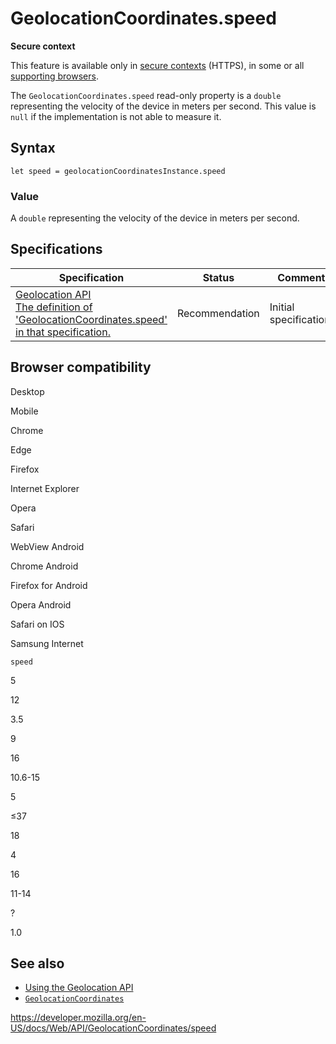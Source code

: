 # GeolocationCoordinates.speed

**Secure context**

This feature is available only in [secure contexts](https://developer.mozilla.org/en-US/docs/Web/Security/Secure_Contexts) (HTTPS), in some or all [supporting browsers](#browser_compatibility).

The `GeolocationCoordinates.speed` read-only property is a `double` representing the velocity of the device in meters per second. This value is `null` if the implementation is not able to measure it.

## Syntax

    let speed = geolocationCoordinatesInstance.speed

### Value

A `double` representing the velocity of the device in meters per second.

## Specifications

<table><thead><tr class="header"><th>Specification</th><th>Status</th><th>Comment</th></tr></thead><tbody><tr class="odd"><td><a href="https://w3c.github.io/geolocation-api/#dom-geolocationcoordinates-speed">Geolocation API<br />
<span class="small">The definition of 'GeolocationCoordinates.speed' in that specification.</span></a></td><td><span class="spec-rec">Recommendation</span></td><td>Initial specification.</td></tr></tbody></table>

## Browser compatibility

Desktop

Mobile

Chrome

Edge

Firefox

Internet Explorer

Opera

Safari

WebView Android

Chrome Android

Firefox for Android

Opera Android

Safari on IOS

Samsung Internet

`speed`

5

12

3.5

9

16

10.6-15

5

≤37

18

4

16

11-14

?

1.0

## See also

- [Using the Geolocation API](../geolocation_api/using_the_geolocation_api)
- [`GeolocationCoordinates`](../geolocationcoordinates)

<a href="https://developer.mozilla.org/en-US/docs/Web/API/GeolocationCoordinates/speed" class="_attribution-link">https://developer.mozilla.org/en-US/docs/Web/API/GeolocationCoordinates/speed</a>
